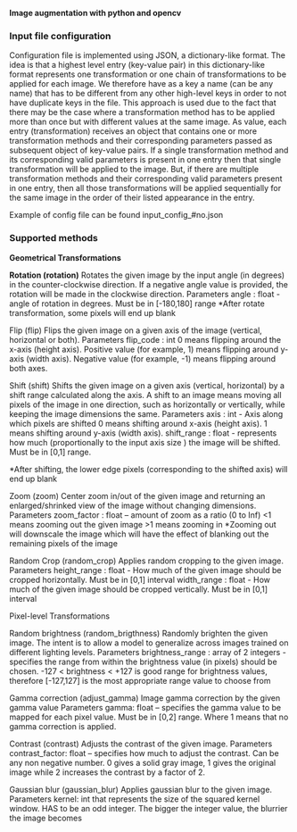 **Image augmentation with python and opencv**

<h3>Input file configuration</h3>
Configuration file is implemented using JSON, a dictionary-like format. The idea is that a highest level entry (key-value pair) in this dictionary-like format represents one transformation or one chain of transformations to be applied for each image.  We therefore have as a key a name (can be any name) that has to be different from any other high-level keys in order to not have duplicate keys in the file. This approach is used due to the fact that there may be the case where a transformation method has to be applied more than once but with different values at the same image. As value, each entry (transformation) receives an object that contains one or more transformation methods and their corresponding parameters passed as subsequent object of key-value pairs. If a single transformation method and its corresponding valid parameters is present in one entry then that single transformation will be applied to the image. But, if there are multiple transformation methods and their corresponding valid parameters present in one entry, then all those transformations will be applied sequentially for the same image in the order of their listed appearance in the entry. 

Example of config file can be found input_config_#no.json 

<h3>Supported methods</h3>

**Geometrical Transformations**

**Rotation (rotation)**
Rotates the given image by the input angle (in degrees) in the counter-clockwise direction. If a negative angle value is provided, the rotation will be made in the clockwise direction.
Parameters
                angle : float  -  angle of rotation in degrees. Must be in [-180,180] range
*After rotate transformation, some pixels will end up blank

Flip (flip)
Flips the given image on a given axis of the image (vertical, horizontal or both).
Parameters
               flip_code : int
                    0 means flipping around the x-axis (height axis). 
                    Positive value (for example, 1) means flipping around y-axis (width axis). 
                    Negative value (for example, -1) means flipping around both axes.

Shift (shift)
Shifts the given image on a given axis (vertical, horizontal) by a shift range calculated along the axis. A shift to an image means moving all pixels of the image in one direction, such as horizontally or vertically, while keeping the image dimensions the same.
Parameters
                axis : int - Axis along which pixels are shifted
                    0 means shifting around x-axis (height axis).
                    1 means shifting around y-axis (width axis).
shift_range : float - represents how much (proportionally to the input axis size ) the image will be shifted.     
      Must be in [0,1] range.
		
*After shifting, the lower edge pixels (corresponding to the shifted axis) will end up blank

Zoom (zoom)
Center zoom in/out of the given image and returning an enlarged/shrinked view of the image without changing dimensions.
Parameters
zoom_factor : float – amount of zoom as a ratio (0 to Inf)
	<1 means zooming out the given image
	>1 means zooming in
*Zooming out will downscale the image which will have the effect of blanking out the remaining pixels of the image

Random Crop (random_crop)
Applies random cropping to the given image.
Parameters
height_range : float - How much of the given image should be cropped horizontally. Must be in [0,1] interval
width_range : float - How much of the given image should be cropped vertically. Must be in [0,1] interval
	
Pixel-level Transformations

Random brightness (random_brigthness)
Randomly brighten the given image. The intent is to allow a model to generalize across images trained on different lighting levels.
Parameters
brightness_range : array of 2 integers - specifies the range from within the brightness value (in pixels) should be chosen. -127 < brightness < +127   is good range for brightness values, therefore [-127,127] is the most appropriate range value to choose from

Gamma correction (adjust_gamma)
Image gamma correction by the given gamma value
Parameters
gamma: float – specifies the gamma value to be mapped for each pixel value.
Must be in [0,2] range. Where 1 means that no gamma correction is applied. 

Contrast (contrast)
Adjusts the contrast of the given image.
Parameters
contrast_factor: float – specifies how much to adjust the contrast. Can be any non negative number. 0 gives a solid gray image, 1 gives the original image while 2 increases the contrast by a factor of 2.

Gaussian blur (gaussian_blur)
Applies gaussian blur to the given image.
Parameters
kernel: int that represents the size of the squared kernel window. HAS to be an odd integer.
                    The bigger the integer value, the blurrier the image becomes
